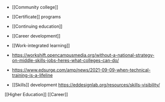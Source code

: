   - [[Community college]]
  - [[Certificate]] programs
  - [[Continuing education]]
  - [[Career development]]
  - [[Work-integrated learning]]

  - https://workshift.opencampusmedia.org/without-a-national-strategy-on-middle-skills-jobs-heres-what-colleges-can-do/

  - https://www.edsurge.com/amp/news/2021-09-09-when-technical-training-is-a-lifeline

  - [[Skills]] development
    https://eddesignlab.org/resources/skills-visibility/

[[Higher Education]]
[[Career]]